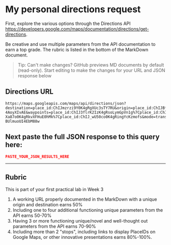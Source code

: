 # My personal directions request

First, explore the various options through the Directions API https://developers.google.com/maps/documentation/directions/get-directions. 

Be creative and use multiple parameters from the API documentation to earn a top grade. The rubric is listed in the bottom of the MarkDown document. 

> Tip: Can't make changes? GitHub previews MD documents by default (read-only). Start editing to make the changes for your URL and JSON response below

## Directions URL

```
https://maps.googleapis.com/maps/api/directions/json?destination=place_id:ChIJmzrzi9Y0K4gRgXUc3sTY7RU&origin=place_id:ChIJBfc2I9M1K4gRZ-4AoyXIvAE&waypoints=place_id:ChIJ3flrK2IzK4gRsoLymGpVn1g%7Cplace_id:ChIJE-Xa87o0K4gRkvXFHuE0hMk%7Cplace_id:ChIJ_wU50co0K4gRingYcKzmofs&mode=transit&transit_mode=bus&transit_routing_preference=fewer_transfers&avoid=indoor&key=AIzaSyDv3MGflguusDaLmV_-BUlmuoUI4EbM88w
```

## Next paste the full JSON response to this query here:

```JSON
PASTE_YOUR_JSON_RESULTS_HERE
```
____
## Rubric

This is part of your first practical lab in Week 3 

1. A working URL properly documented in the MarkDown with a unique origin and destination earns 50%
2. Including one to four additional functioning unique parameters from the API earns 50-70%
3. Having 3 or more functioning unique/novel and well-thought out parameters from the API earns 70-90%
4. Including more than 2 "stops", including links to display PlaceIDs on Google Maps, or other innovative presentations earns 80%-100%. 
